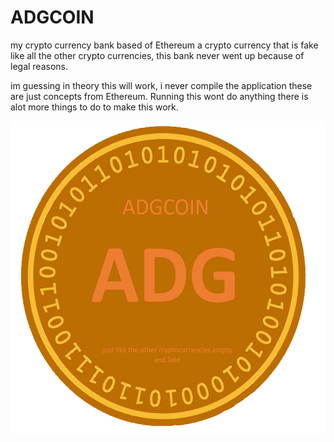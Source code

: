 # ADGCOIN
my crypto currency bank based of Ethereum
a crypto currency that is fake like all the other crypto currencies,
this bank never went up because of legal reasons.

im guessing in theory this will work, i never compile the application these are just concepts from Ethereum.
Running this wont do anything there is alot more things to do to make this work.

<img src="https://github.com/ADGVLOGS/adgcoin/blob/main/adgcoin.png" width="550" height="500">

